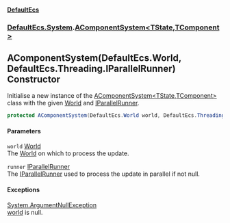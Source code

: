 #### [DefaultEcs](./index.md 'index')
### [DefaultEcs.System](./DefaultEcs-System.md 'DefaultEcs.System').[AComponentSystem&lt;TState,TComponent&gt;](./DefaultEcs-System-AComponentSystem-TState_TComponent-.md 'DefaultEcs.System.AComponentSystem&lt;TState,TComponent&gt;')
## AComponentSystem(DefaultEcs.World, DefaultEcs.Threading.IParallelRunner) Constructor
Initialise a new instance of the [AComponentSystem&lt;TState,TComponent&gt;](./DefaultEcs-System-AComponentSystem-TState_TComponent-.md 'DefaultEcs.System.AComponentSystem&lt;TState,TComponent&gt;') class with the given [World](./DefaultEcs-System-AComponentSystem-TState_TComponent--World.md 'DefaultEcs.System.AComponentSystem&lt;TState,TComponent&gt;.World') and [IParallelRunner](./DefaultEcs-Threading-IParallelRunner.md 'DefaultEcs.Threading.IParallelRunner').  
```csharp
protected AComponentSystem(DefaultEcs.World world, DefaultEcs.Threading.IParallelRunner runner);
```
#### Parameters
<a name='DefaultEcs-System-AComponentSystem-TState_TComponent--AComponentSystem(DefaultEcs-World_DefaultEcs-Threading-IParallelRunner)-world'></a>
`world` [World](./DefaultEcs-World.md 'DefaultEcs.World')  
The [World](./DefaultEcs-System-AComponentSystem-TState_TComponent--World.md 'DefaultEcs.System.AComponentSystem&lt;TState,TComponent&gt;.World') on which to process the update.  
  
<a name='DefaultEcs-System-AComponentSystem-TState_TComponent--AComponentSystem(DefaultEcs-World_DefaultEcs-Threading-IParallelRunner)-runner'></a>
`runner` [IParallelRunner](./DefaultEcs-Threading-IParallelRunner.md 'DefaultEcs.Threading.IParallelRunner')  
The [IParallelRunner](./DefaultEcs-Threading-IParallelRunner.md 'DefaultEcs.Threading.IParallelRunner') used to process the update in parallel if not null.  
  
#### Exceptions
[System.ArgumentNullException](https://docs.microsoft.com/en-us/dotnet/api/System.ArgumentNullException 'System.ArgumentNullException')  
[world](#DefaultEcs-System-AComponentSystem-TState_TComponent--AComponentSystem(DefaultEcs-World_DefaultEcs-Threading-IParallelRunner)-world 'DefaultEcs.System.AComponentSystem&lt;TState,TComponent&gt;.AComponentSystem(DefaultEcs.World, DefaultEcs.Threading.IParallelRunner).world') is null.  
